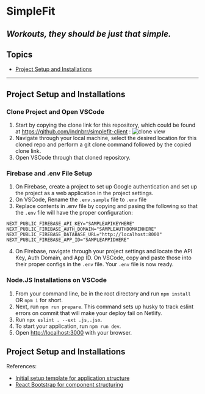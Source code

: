 # SimpleFit 
## <i>Workouts, they should be just that simple.</i>

## Topics
- [Project Setup and Installations](#project-setup-and-installations)
___
## Project Setup and Installations
### Clone Project and Open VSCode
1. Start by copying the clone link for this repository, which could be found at https://github.com/lndnbrr/simplefit-client :
![clone view](../simplefit-client/public/images/CLONEVIEW.png)
2. Navigate through your local machine, select the desired location for this cloned repo and perform a git clone command followed by the copied clone link.
3. Open VSCode through that cloned repository.

### Firebase and .env File Setup
1. On Firebase, create a project to set up Google authentication and set up the project as a web application in the project settings.
2. On VSCode, Rename the `.env.sample` file to `.env` file 
3. Replace contents in .env file by copying and pasing the following so that the `.env` file will have the proper configuration:
```
NEXT_PUBLIC_FIREBASE_API_KEY="SAMPLEAPIKEYHERE"
NEXT_PUBLIC_FIREBASE_AUTH_DOMAIN="SAMPLEAUTHDOMAINHERE"
NEXT_PUBLIC_FIREBASE_DATABASE_URL="http://localhost:8000"
NEXT_PUBLIC_FIREBASE_APP_ID="SAMPLEAPPIDHERE"
```
4. On Firebase, navigate through your project settings and locate the API Key, Auth Domain, and App ID. On VSCode, copy and paste those into their proper configs in the `.env` file. Your `.env` file is now ready.

### Node.JS Installations on VSCode
1. From your command line, be in the root directory and run `npm install` OR `npm i` for short.
2. Next, run `npm run prepare`. This command sets up husky to track eslint errors on commit that will make your deploy fail on Netlify.
3. Run `npx eslint . --ext .js,.jsx`.
4. To start your application, run `npm run dev`.
5. Open [http://localhost:3000](http://localhost:3000) with your browser.

## Project Setup and Installations

References:
- [Initial setup template for application structure](https://github.com/Repped-School/NextJS-with-Firebase-Auth-App-Router)
- [React Bootstrap for component structuring](https://react-bootstrap.netlify.app/)
